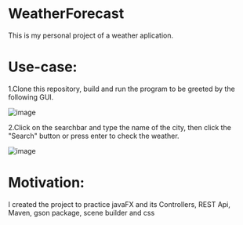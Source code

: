 # WeatherForecast

This is my personal project of a weather aplication.





# Use-case:
1.Clone this repository, build and run the program to be greeted by the following GUI.

![image](https://github.com/kiraedds/WeatherForecast/assets/50353861/4f2f1aa1-5d48-427b-ac0e-6fd33e3ca737)


2.Click on the searchbar and type the name of the city, then click the "Search" button or press enter to check the weather.

![image](https://github.com/kiraedds/WeatherForecast/assets/50353861/e3829b01-58c5-4ca1-b911-35d0d4663fa4)


# Motivation:
I created the project to practice javaFX and its Controllers, REST Api, Maven, gson package, scene builder and css

